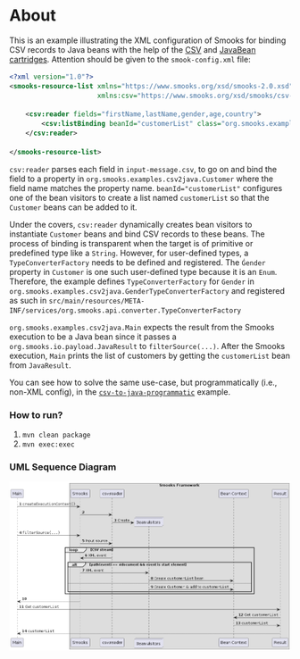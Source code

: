 About
=====

This is an example illustrating the XML configuration of Smooks for binding CSV records to Java beans with the help of the [CSV](https://github.com/smooks/smooks-csv-cartridge) and [JavaBean cartridges](https://github.com/smooks/smooks-javabean-cartridge). Attention should be given to the `smook-config.xml` file:

```xml
<?xml version="1.0"?>
<smooks-resource-list xmlns="https://www.smooks.org/xsd/smooks-2.0.xsd"
                      xmlns:csv="https://www.smooks.org/xsd/smooks/csv-1.7.xsd">

    <csv:reader fields="firstName,lastName,gender,age,country">
        <csv:listBinding beanId="customerList" class="org.smooks.examples.csv2java.Customer"/>
    </csv:reader>

</smooks-resource-list>
```

`csv:reader` parses each field in `input-message.csv`, to go on and bind the field to a property in `org.smooks.examples.csv2java.Customer` where the field name matches the property name. `beanId="customerList"` configures one of the bean visitors to create a list named `customerList` so that the `Customer` beans can be added to it.

Under the covers, `csv:reader` dynamically creates bean visitors to instantiate `Customer` beans and bind CSV records to these beans. The process of binding is transparent when the target is of primitive or predefined type like a `String`. However, for user-defined types, a `TypeConverterFactory` needs to be defined and registered. The `Ǵender` property in `Customer` is one such user-defined type because it is an `Enum`. Therefore, the example defines `TypeConverterFactory` for `Gender` in `org.smooks.examples.csv2java.GenderTypeConverterFactory` and registered as such in `src/main/resources/META-INF/services/org.smooks.api.converter.TypeConverterFactory` 

`org.smooks.examples.csv2java.Main` expects the result from the Smooks execution to be a Java bean since it passes a `org.smooks.io.payload.JavaResult` to `filterSource(...)`. After the Smooks execution, `Main` prints the list of customers by getting the `customerList` bean from `JavaResult`.  

You can see how to solve the same use-case, but programmatically (i.e., non-XML config), in the [`csv-to-java-programmatic`](csv-to-java-programmatic/README.md) example.

### How to run?

1. `mvn clean package`
2. `mvn exec:exec`

### UML Sequence Diagram

![UML sequence diagram](docs/images/csv-to-java.png)